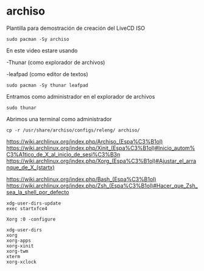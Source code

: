 # archiso
Plantilla para demostración de creación del LiveCD ISO
```
sudo pacman -Sy archiso
```

En este video estare usando 

-Thunar (como explorador de archivos)

-leafpad (como editor de textos)


```
sudo pacman -Sy thunar leafpad
```

Entramos como administrador en el explorador de archivos

```
sudo thunar
```
Abrimos una terminal como administrador
```
cp -r /usr/share/archiso/configs/releng/ archiso/
```
https://wiki.archlinux.org/index.php/Archiso_(Espa%C3%B1ol)
https://wiki.archlinux.org/index.php/Xinit_(Espa%C3%B1ol)#Inicio_autom%C3%A1tico_de_X_al_inicio_de_sesi%C3%B3n
https://wiki.archlinux.org/index.php/Xorg_(Espa%C3%B1ol)#Ajustar_el_arranque_de_X_(startx)

https://wiki.archlinux.org/index.php/Bash_(Espa%C3%B1ol)
https://wiki.archlinux.org/index.php/Zsh_(Espa%C3%B1ol)#Hacer_que_Zsh_sea_la_shell_por_defecto

```
xdg-user-dirs-update
exec startxfce4
```
```
Xorg :0 -configure
```
```
xdg-user-dirs
xorg
xorg-apps
xorg-xinit
xorg-twm
xterm
xorg-xclock
```
